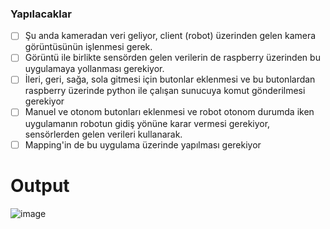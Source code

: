 
### Yapılacaklar

- [ ] Şu anda kameradan veri geliyor, client (robot) üzerinden gelen kamera görüntüsünün işlenmesi gerek.
- [ ] Görüntü ile birlikte sensörden gelen verilerin de raspberry üzerinden bu uygulamaya yollanması gerekiyor.
- [ ] İleri, geri, sağa, sola gitmesi için butonlar eklenmesi ve bu butonlardan raspberry üzerinde python ile çalışan sunucuya komut gönderilmesi gerekiyor
- [ ] Manuel ve otonom butonları eklenmesi ve robot otonom durumda iken uygulamanın robotun gidiş yönüne karar vermesi gerekiyor, sensörlerden gelen verileri kullanarak.
- [ ] Mapping'in de bu uygulama üzerinde yapılması gerekiyor

# Output
![image](https://github.com/roboworks0/desktop_final/assets/37713845/08fe3564-f52b-48d6-9ebd-896a3b1b25fd)



